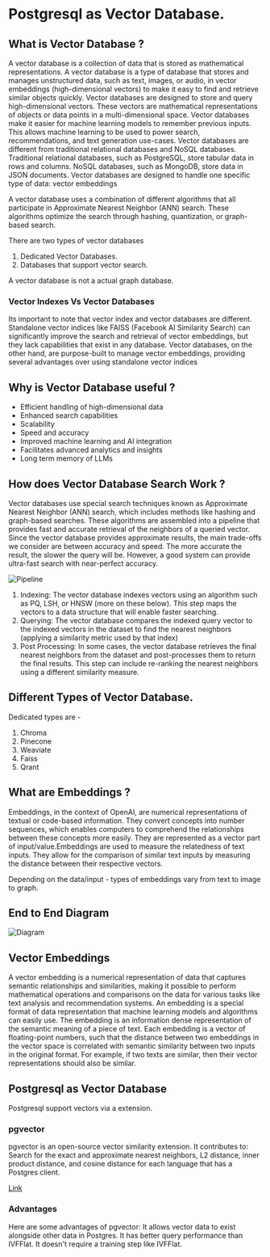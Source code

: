 # Postgresql as Vector Database.

## What is Vector Database ?
A vector database is a collection of data that is stored as mathematical representations. A vector database is a type of database that stores and manages unstructured data, such as text, images, or audio, in vector embeddings (high-dimensional vectors) to make it easy to find and retrieve similar objects quickly.
Vector databases are designed to store and query high-dimensional vectors. These vectors are mathematical representations of objects or data points in a multi-dimensional space.
Vector databases make it easier for machine learning models to remember previous inputs. This allows machine learning to be used to power search, recommendations, and text generation use-cases.
Vector databases are different from traditional relational databases and NoSQL databases. Traditional relational databases, such as PostgreSQL, store tabular data in rows and columns. NoSQL databases, such as MongoDB, store data in JSON documents. Vector databases are designed to handle one specific type of data: vector embeddings

A vector database uses a combination of different algorithms that all participate in Approximate Nearest Neighbor (ANN) search. These algorithms optimize the search through hashing, quantization, or graph-based search.

There are two types of vector databases
1.  Dedicated Vector Databases.
2.  Databases that support vector search.

A vector database is not a actual graph database.

### Vector Indexes Vs Vector Databases
Its important to note that vector index and vector databases are different.
Standalone vector indices like FAISS (Facebook AI Similarity Search) can significantly improve the search and retrieval of vector embeddings, but they lack capabilities that exist in any database. Vector databases, on the other hand, are purpose-built to manage vector embeddings, providing several advantages over using standalone vector indices

## Why is Vector Database useful ?
- Efficient handling of high-dimensional data
- Enhanced search capabilities
- Scalability
- Speed and accuracy
- Improved machine learning and AI integration
- Facilitates advanced analytics and insights
- Long term memory of LLMs

## How does Vector Database Search Work ?
Vector databases use special search techniques known as Approximate Nearest Neighbor (ANN) search, which includes methods like hashing and graph-based searches.
These algorithms are assembled into a pipeline that provides fast and accurate retrieval of the neighbors of a queried vector. Since the vector database provides approximate results, the main trade-offs we consider are between accuracy and speed. The more accurate the result, the slower the query will be. However, a good system can provide ultra-fast search with near-perfect accuracy.

![Pipeline](https://github.com/pawankulkarni13/Articles-2024/assets/10267341/b9772320-b00a-4ae4-8bad-2d10a3a38153)

1. Indexing: The vector database indexes vectors using an algorithm such as PQ, LSH, or HNSW (more on these below). This step maps the vectors to a data structure that will enable faster searching.
2. Querying: The vector database compares the indexed query vector to the indexed vectors in the dataset to find the nearest neighbors (applying a similarity metric used by that index)
3. Post Processing: In some cases, the vector database retrieves the final nearest neighbors from the dataset and post-processes them to return the final results. This step can include re-ranking the nearest neighbors using a different similarity measure.

## Different Types of Vector Database.
Dedicated types are - 
1. Chroma
2. Pinecone
3. Weaviate
4. Faiss
5. Qrant

## What are Embeddings ?
Embeddings, in the context of OpenAI, are numerical representations of textual or code-based information. They convert concepts into number sequences, which enables computers to comprehend the relationships between these concepts more easily.
They are represented as a vector part of input/value.Embeddings are used to measure the relatedness of text inputs. They allow for the comparison of similar text inputs by measuring the distance between their respective vectors. 

Depending on the data/input - types of embeddings vary from text to image to graph.

## End to End Diagram
![Diagram](https://github.com/pawankulkarni13/Articles-2024/assets/10267341/9970434e-2caa-4d16-934a-55061dbfdfe1)

## Vector Embeddings
A vector embedding is a numerical representation of data that captures semantic relationships and similarities, making it possible to perform mathematical operations and comparisons on the data for various tasks like text analysis and recommendation systems.
An embedding is a special format of data representation that machine learning models and algorithms can easily use. The embedding is an information dense representation of the semantic meaning of a piece of text. Each embedding is a vector of floating-point numbers, such that the distance between two embeddings in the vector space is correlated with semantic similarity between two inputs in the original format. For example, if two texts are similar, then their vector representations should also be similar.


## Postgresql as Vector Database
Postgresql support vectors via a extension.

### pgvector
pgvector is an open-source vector similarity extension. It contributes to: Search for the exact and approximate nearest neighbors, L2 distance, inner product distance, and cosine distance for each language that has a Postgres client.

[Link](https://github.com/pgvector/pgvector)

### Advantages
Here are some advantages of pgvector: 
It allows vector data to exist alongside other data in Postgres.
It has better query performance than IVFFlat.
It doesn't require a training step like IVFFlat.

